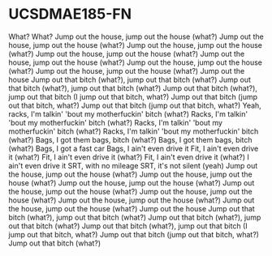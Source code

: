 # UCSDMAE185-FN
What?
What?
Jump out the house, jump out the house (what?)
Jump out the house, jump out the house (what?)
Jump out the house, jump out the house (what?)
Jump out the house, jump out the house (what?)
Jump out the house, jump out the house (what?)
Jump out the house, jump out the house (what?)
Jump out the house, jump out the house (what?)
Jump out the house
Jump out that bitch (what?), jump out that bitch (what?)
Jump out that bitch (what?), jump out that bitch (what?)
Jump out that bitch (what?), jump out that bitch (I jump out that bitch, what?)
Jump out that bitch (jump out that bitch, what?)
Jump out that bitch (jump out that bitch, what?)
Yeah, racks, I'm talkin' 'bout my motherfuckin' bitch (what?)
Racks, I'm talkin' 'bout my motherfuckin' bitch (what?)
Racks, I'm talkin' 'bout my motherfuckin' bitch (what?)
Racks, I'm talkin' 'bout my motherfuckin' bitch (what?)
Bags, I got them bags, bitch (what?)
Bags, I got them bags, bitch (what?)
Bags, I got a fast car
Bags, I ain't even drive it
Fit, I ain't even drive it (what?)
Fit, I ain't even drive it (what?)
Fit, I ain't even drive it (what?)
I ain't even drive it
SRT, with no mileage
SRT, it's not silent (yeah)
Jump out the house, jump out the house (what?)
Jump out the house, jump out the house (what?)
Jump out the house, jump out the house (what?)
Jump out the house, jump out the house (what?)
Jump out the house, jump out the house (what?)
Jump out the house, jump out the house (what?)
Jump out the house, jump out the house (what?)
Jump out the house
Jump out that bitch (what?), jump out that bitch (what?)
Jump out that bitch (what?), jump out that bitch (what?)
Jump out that bitch (what?), jump out that bitch (I jump out that bitch, what?)
Jump out that bitch (jump out that bitch, what?)
Jump out that bitch (what?)